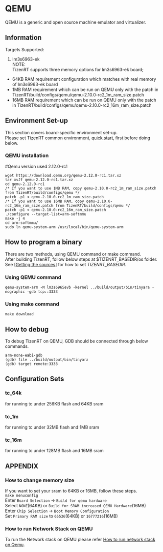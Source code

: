 # QEMU

QEMU is a generic and open source machine emulator and virtualizer.

## Information

Targets Supported:

1. lm3s6963-ek  
NOTE:  
TizenRT supports three memory options for lm3s6963-ek board;
- 64KB RAM requirement configuration which matches with real memory of lm3s6963-ek board
- 1MB RAM requirement which can be run on QEMU only with the patch in TizenRT/build/configs/qemu/qemu-2.10.0-rc2_1m_ram_size.patch
- 16MB RAM requirement which can be run on QEMU only with the patch in TizenRT/build/configs/qemu/qemu-2.10.0-rc2_16m_ram_size.patch

## Environment Set-up
This section covers board-specific environment set-up.  
Please set TizenRT common environment, [quick start](https://github.com/Samsung/TizenRT#quick-start), first before doing below.

### QEMU installation
#Qemu version used 2.12.0-rc1

```
wget https://download.qemu.org/qemu-2.12.0-rc1.tar.xz
tar xvJf qemu-2.12.0-rc1.tar.xz
cd qemu-2.12.0-rc1
/* If you want to use 1MB RAM, copy qemu-2.10.0-rc2_1m_ram_size.patch from TizenRT/build/configs/qemu */
patch -p1 < qemu-2.10.0-rc2_1m_ram_size.patch
/* If you want to use 16MB RAM, copy qemu-2.10.0-rc2_16m_ram_size.patch from TizenRT/build/configs/qemu */
patch -p1 < qemu-2.10.0-rc2_16m_ram_size.patch
./configure --target-list=arm-softmmu
make -j 4
cd arm-softmmu/
sudo ln qemu-system-arm /usr/local/bin/qemu-system-arm
```
## How to program a binary

There are two methods, using QEMU command or make command.  
After building TizenRT, follow below steps at $TIZENRT_BASEDIR/os folder.  
See [[Getting the sources]](https://github.com/Samsung/TizenRT#getting-the-sources) for how to set *TIZENRT_BASEDIR*.

### Using QEMU command

```
qemu-system-arm -M lm3s6965evb -kernel ../build/output/bin/tinyara -nographic -gdb tcp::3333
```

### Using make command

```
make download
```

## How to debug

To debug TizenRT on QEMU, GDB should be connected through below commands.

```
arm-none-eabi-gdb
(gdb) file ../build/output/bin/tinyara
(gdb) target remote:3333
```

## Configuration Sets
### tc_64k
for running tc under 256KB flash and 64KB sram

### tc_1m
for running tc under 32MB flash and 1MB sram

### tc_16m
for running tc under 128MB flash and 16MB sram

## APPENDIX
### How to change memory size
If you want to set your sram to 64KB or 16MB, follow these steps.  
`make menuconfig`  
Enter `Board Selection` -> `Build for qemu hardware`  
Select `NONE`(64KB) or `Build for SRAM increased QEMU Hardware`(16MB)  
Enter `Chip Selection` -> `Boot Memory Configuration`  
Set `Primary RAM size` to `65536`(64KB) or `16777216`(16MB)

### How to run Network Stack on QEMU
To run the Network stack on QEMU please refer [How to run network stack on Qemu](HowToRunNetworkStackOnQemu.md). 
